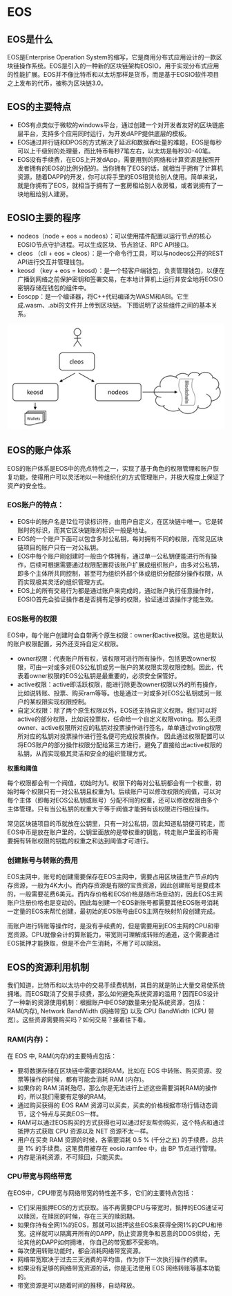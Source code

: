 # EOS
## EOS是什么
EOS是Enterprise Operation System的缩写，它是商用分布式应用设计的一款区块链操作系统。EOS是引入的一种新的区块链架构EOSIO，用于实现分布式应用的性能扩展。EOS并不像比特币和以太坊那样是货币，而是基于EOSIO软件项目之上发布的代币，被称为区块链3.0。

## EOS的主要特点
- EOS有点类似于微软的windows平台，通过创建一个对开发者友好的区块链底层平台，支持多个应用同时运行，为开发dAPP提供底层的模板。
- EOS通过并行链和DPOS的方式解决了延迟和数据吞吐量的难题，EOS是每秒可以上千级别的处理量，而比特币每秒7笔左右，以太坊是每秒30-40笔。
- EOS没有手续费，在EOS上开发dApp，需要用到的网络和计算资源是按照开发者拥有的EOS的比例分配的。当你拥有了EOS的话，就相当于拥有了计算机资源，随着DAPP的开发，你可以将手里的EOS租赁给别人使用。简单来说，就是你拥有了EOS，就相当于拥有了一套房租给别人收房租，或者说拥有了一块地租给别人建房。
## EOSIO主要的程序
* nodeos（node + eos = nodeos）：可以使用插件配置以运行节点的核心EOSIO节点守护进程。可以生成区块、节点验证、RPC API接口。
* cleos （cli + eos = cleos）：是一个命令行工具，可以与nodeos公开的REST API进行交互并管理钱包。
* keosd （key + eos = keosd）：是一个轻客户端钱包，负责管理钱包，以便在广播到网络之前保护密钥和签署交易，在本地计算机上运行并安全地将EOSIO密钥存储在钱包的组件中。
* Eoscpp：是一个编译器，将C++代码编译为WASM和ABI。它生成.wasm、.abi的文件并上传到区块链。
下图说明了这些组件之间的基本关系。

![](./imgs/eos.png)

## EOS的账户体系
EOS的账户体系是EOS中的亮点特性之一，实现了基于角色的权限管理和账户恢复功能，使得用户可以灵活地以一种组织化的方式管理账户，并极大程度上保证了资产的安全性。

### EOS账户的特点：

- EOS中的账户名是12位可读标识符，由用户自定义，在区块链中唯一。它是转账时的标识，而其它区块链账的标识一般是地址。
- EOS的一个账户下面可以包含多对公私钥，每对拥有不同的权限，而常见区块链项目的账户只有一对公私钥。
- EOS中每个账户刚创建时一般由个体拥有，通过单一公私钥便能进行所有操作，后续可根据需要通过权限配置将该账户扩展成组织账户，由多对公私钥，即多个主体所共同控制，甚至可为组织外部个体或组织分配部分操作权限，从而实现极其灵活的组织管理方式。
- EOS上的所有交易行为都是通过账户来完成的，通过账户执行任意操作时，EOSIO首先会验证操作者是否拥有足够的权限，验证通过该操作才能生效。
### EOS账号的权限
EOS中，每个账户创建时会自带两个原生权限：owner和active权限。这也是默认的账户权限配置，另外还支持自定义权限。

- owner权限：代表账户所有权，该权限可进行所有操作，包括更改owner权限，可由一对或多对EOS公私钥或另一账户的某权限实现权限控制。因此，代表着owner权限的EOS公私钥是最重要的，必须安全保管好。
- active权限：active即活跃权限，能进行除更改owner权限以外的所有操作，比如说转账、投票、购买ram等等。也是通过一对或多对EOS公私钥或另一账户的某权限实现权限控制。
- 自定义权限：除了两个原生权限以外，EOS还支持自定义权限。我们可以将active的部分权限，比如说投票权，任命给一个自定义权限voting。那么无须owner、active权限所对应的私钥对投票操作进行签名，单单通过voting权限所对应的私钥对投票操作进行签名便可完成投票操作。
因此通过权限配置可以将EOS账户的部分操作权限分配给第三方进行，避免了直接给出active权限的私钥，从而实现极其灵活和安全的组织管理方式。

**权重和阈值**

每个权限都会有一个阀值，初始时为1。权限下的每对公私钥都会有一个权重，初始时每个权限只有一对公私钥且权重为1。后续账户可以修改权限的阀值，可以对每个主体（即每对EOS公私钥或账号）分配不同的权重，还可以修改权限由多个主体管理。只有当公私钥的权重大于等于阀值才能拥有该权限进行相应操作。

常见区块链项目的币就放在公钥里，只有一对公私钥，因此知道私钥便可转走，而EOS中币是放在账户里的，公钥里面放的是带权重的钥匙，转走账户里面的币需要拥有转账权限的钥匙的权重之和达到阈值才可进行。

### 创建账号与转账的费用

EOS主网中，账号的创建需要保存在EOS主网中，需要占用区块链生产节点的内存资源，一般为4K大小。而内存资源是有限的宝贵资源，因此创建账号是要成本的，一般需要花费6美元。而内存价格和EOS价格是随市场变动的，因此EOS主网账户注册价格也是变动的。因此每创建一个EOS新账号都需要其他EOS账号消耗一定量的EOS来帮忙创建，最初始的EOS账号由EOS主网在映射阶段创建完成。

而账户进行转账等操作时，是没有手续费的，但是需要用到EOS主网的CPU和带宽资源。CPU就像会计的算账能力，带宽则可理解成转账的通道，这个需要通过EOS抵押才能换取，但是不会产生消耗，不用了可以赎回。

## EOS的资源利用机制
我们知道，比特币和以太坊中的交易手续费机制，其目的就是防止大量交易使系统拥堵。而EOS取消了交易手续费，那么如何避免系统资源的滥用？因而EOS设计了一种新的资源使用机制：根据账户中EOS的数量来分配系统资源，包括：RAM(内存), Network BandWidth (网络带宽) 以及 CPU BandWidth (CPU 带宽）。这些资源需要购买吗？如何交易？接着往下看。

### RAM(内存)：
在 EOS 中, RAM(内存)的主要特点包括：

- 要将数据存储在区块链中需要消耗RAM，比如在 EOS 中转账、购买资源、投票等操作的时候，都有可能会消耗 RAM (内存)。
- 如果你的 RAM 消耗殆尽，那么你是无法进行上述这些需要消耗RAM的操作的，所以我们需要有足够的RAM。
- 通过购买获得的 EOS RAM 资源可以买卖，买卖的价格根据市场行情动态调节，这个特点与买卖EOS一样。
- RAM可以通过EOS购买的方式获得也可以通过好友帮你购买，这个特点和通过抵押方式获取 CPU 资源以及 NET 资源不太一样。
- 用户在买卖 RAM 资源的时候，各需要消耗 0.5 % (千分之五) 的手续费，总共是 1% 的手续费。这笔费用被存在 eosio.ramfee 中，由 BP 节点进行管理。
- 内存是消耗资源，不可赎回，只能买卖。
### CPU带宽与网络带宽
在EOS中，CPU带宽与网络带宽的特性差不多，它们的主要特点包括：

- 它们采用抵押EOS的方式获取。当不再需要CPU与带宽时，抵押的EOS通证可以赎回，在赎回的时候，存在三天的赎回期。
- 如果你持有全网1%的EOS，那就可以抵押这些EOS来获得全网1%的CPU和带宽。这样就可以隔离开所有的DAPP，防止资源竞争和恶意的DDOS供给，无论其他的DAPP如何拥堵， 你自己的带宽都不受影响。
- 每次使用转账功能时，都会消耗网络带宽资源。
- 网络带宽取决于过去三天消费的平均值，作为你下一次执行操作的费率。
- 如果没有足够的网络带宽资源的话，你是无法使用 EOS 网络转账等基本功能的。
- 带宽资源是可以随着时间的推移，自动释放。

